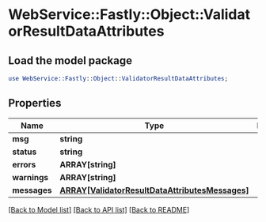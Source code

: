 # WebService::Fastly::Object::ValidatorResultDataAttributes

## Load the model package
```perl
use WebService::Fastly::Object::ValidatorResultDataAttributes;
```

## Properties
Name | Type | Description | Notes
------------ | ------------- | ------------- | -------------
**msg** | **string** |  | [optional] 
**status** | **string** |  | [optional] 
**errors** | **ARRAY[string]** |  | [optional] 
**warnings** | **ARRAY[string]** |  | [optional] 
**messages** | [**ARRAY[ValidatorResultDataAttributesMessages]**](ValidatorResultDataAttributesMessages.md) |  | [optional] 

[[Back to Model list]](../README.md#documentation-for-models) [[Back to API list]](../README.md#documentation-for-api-endpoints) [[Back to README]](../README.md)


